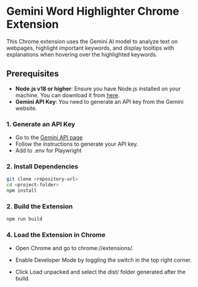 # Gemini Word Highlighter Chrome Extension

This Chrome extension uses the Gemini AI model to analyze text on webpages, highlight important keywords, and display tooltips with explanations when hovering over the highlighted keywords.

## Prerequisites

- **Node.js v18 or higher**: Ensure you have Node.js installed on your machine. You can download it from [here](https://nodejs.org/).
- **Gemini API Key**: You need to generate an API key from the Gemini website.

### 1. Generate an API Key

- Go to the [Gemini API page](https://ai.google.dev/gemini-api/docs/api-key)
- Follow the instructions to generate your API key.
- Add to .env for Playwright

### 2. Install Dependencies

```bash
git clone <repository-url>
cd <project-folder>
npm install
```

### 2. Build the Extension

```bash
npm run build
```

### 4. Load the Extension in Chrome

- Open Chrome and go to chrome://extensions/.
- Enable Developer Mode by toggling the switch in the top right corner.

- Click Load unpacked and select the dist/ folder generated after the build.
